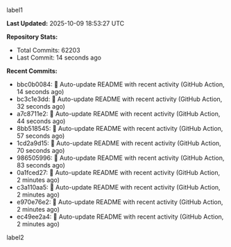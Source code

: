 
label1 
<!-- ACTIVITY_START -->
**Last Updated:** 2025-10-09 18:53:27 UTC

**Repository Stats:**
- Total Commits: 62203
- Last Commit: 14 seconds ago

**Recent Commits:**
- bbc0b0084: 🤖 Auto-update README with recent activity (GitHub Action, 14 seconds ago)
- bc3c1e3dd: 🤖 Auto-update README with recent activity (GitHub Action, 32 seconds ago)
- a7c8711e2: 🤖 Auto-update README with recent activity (GitHub Action, 44 seconds ago)
- 8bb518545: 🤖 Auto-update README with recent activity (GitHub Action, 57 seconds ago)
- 1cd2a9d15: 🤖 Auto-update README with recent activity (GitHub Action, 70 seconds ago)
- 986505996: 🤖 Auto-update README with recent activity (GitHub Action, 83 seconds ago)
- 0a1fced27: 🤖 Auto-update README with recent activity (GitHub Action, 2 minutes ago)
- c3a110aa5: 🤖 Auto-update README with recent activity (GitHub Action, 2 minutes ago)
- e970e76e2: 🤖 Auto-update README with recent activity (GitHub Action, 2 minutes ago)
- ec49ee2a4: 🤖 Auto-update README with recent activity (GitHub Action, 2 minutes ago)
<!-- ACTIVITY_END -->

label2
